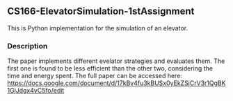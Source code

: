 ## CS166-ElevatorSimulation-1stAssignment
This is Python implementation for the simulation of an elevator.
### Description
The paper implements different evelator strategies and evaluates them. The first one is found to be less efficient than the other two, considering the time and energy spent. The full paper can be accessed here: https://docs.google.com/document/d/17kBv4fu3kBUSx0yEkZSjCrV3r1QgBK1GjJdgx4vC5fo/edit
